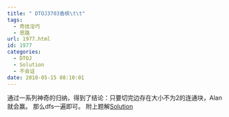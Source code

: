 ```yaml
---
title: " DTOJ3703香槟\t\t"
tags:
  - 奇技淫巧
  - 思路
url: 1977.html
id: 1977
categories:
  - DTOJ
  - Solution
  - 不会证
date: 2018-05-15 08:10:01
---
```


通过一系列神奇的归纳，得到了结论：只要切完边存在大小不为$2$的连通块，Alan就会赢。 那么dfs一遍即可。 附上题解[Solution](http://www.dtenomde.com/wp-content/uploads/2018/05/20180502solution.pdf)
